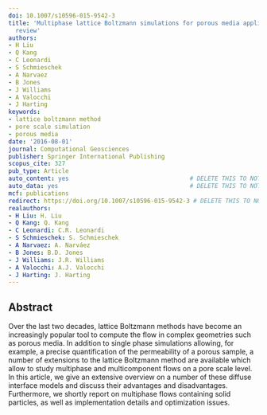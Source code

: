 ```yaml
---
doi: 10.1007/s10596-015-9542-3
title: 'Multiphase lattice Boltzmann simulations for porous media applications: A
  review'
authors:
- H Liu
- Q Kang
- C Leonardi
- S Schmieschek
- A Narvaez
- B Jones
- J Williams
- A Valocchi
- J Harting
keywords:
- lattice boltzmann method
- pore scale simulation
- porous media
date: '2016-08-01'
journal: Computational Geosciences
publisher: Springer International Publishing
scopus_cite: 327
pub_type: Article
auto_content: yes                                  # DELETE THIS TO NOT AUTO GENERATE CONTENT
auto_data: yes                                     # DELETE THIS TO NOT AUTO GENERATE METADATA
mcf: publications
redirect: https://doi.org/10.1007/s10596-015-9542-3 # DELETE THIS TO NOT REDIRECT
realauthors:
- H Liu: H. Liu
- Q Kang: Q. Kang
- C Leonardi: C.R. Leonardi
- S Schmieschek: S. Schmieschek
- A Narvaez: A. Narváez
- B Jones: B.D. Jones
- J Williams: J.R. Williams
- A Valocchi: A.J. Valocchi
- J Harting: J. Harting
---
```



## Abstract
Over the last two decades, lattice Boltzmann methods have become an increasingly popular tool to compute the flow in complex geometries such as porous media. In addition to single phase simulations allowing, for example, a precise quantification of the permeability of a porous sample, a number of extensions to the lattice Boltzmann method are available which allow to study multiphase and multicomponent flows on a pore scale level. In this article, we give an extensive overview on a number of these diffuse interface models and discuss their advantages and disadvantages. Furthermore, we shortly report on multiphase flows containing solid particles, as well as implementation details and optimization issues.
